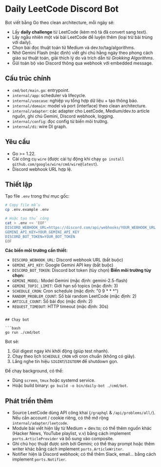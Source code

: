 # Daily LeetCode Discord Bot

Bot viết bằng Go theo clean architecture, mỗi ngày sẽ:
- Lấy **daily challenge** từ LeetCode (kèm mô tả đã convert sang text).
- Lấy ngẫu nhiên một vài bài LeetCode để luyện thêm (loại trừ bài trùng với daily).
- Chọn bài đọc thuật toán từ Medium và dev.to/tag/algorithms.
- Nhờ Gemini Flash (mặc định) viết ghi chú hằng ngày theo phong cách giáo sư thuật toán, giải thích lý do và trích dẫn từ *Grokking Algorithms*.
- Gửi toàn bộ vào Discord thông qua webhook với embedded message.

## Cấu trúc chính

- `cmd/bot/main.go`: entrypoint.
- `internal/app`: scheduler và lifecycle.
- `internal/usecase`: nghiệp vụ tổng hợp dữ liệu + tạo thông báo.
- `internal/domain`: model và port (interface) theo clean architecture.
- `internal/adapter`: các adapter cho LeetCode, Medium/dev.to article nguồn, ghi chú Gemini, Discord webhook, logging.
- `internal/config`: đọc config từ biến môi trường.
- `internal/di`: wire DI graph.

## Yêu cầu

- Go >= 1.22.
- Cài công cụ `wire` (được cài tự động khi chạy `go install github.com/google/wire/cmd/wire@latest`).
- Discord webhook URL hợp lệ.

## Thiết lập

Tạo file `.env` trong thư mục gốc:

```bash
# Copy file mẫu
cp .env.example .env

# Hoặc tạo thủ công
cat > .env << 'EOF'
DISCORD_WEBHOOK_URL=https://discord.com/api/webhooks/YOUR_WEBHOOK_URL
GEMINI_API_KEY=YOUR_GEMINI_API_KEY
DISCORD_BOT_TOKEN=YOUR_BOT_TOKEN
EOF
```

**Các biến môi trường cần thiết:**
- `DISCORD_WEBHOOK_URL`: Discord webhook URL (bắt buộc)
- `GEMINI_API_KEY`: Google Gemini API key (bắt buộc)
- `DISCORD_BOT_TOKEN`: Discord bot token (tùy chọn)
**Biến môi trường tùy chọn:**
- `GEMINI_MODEL`: Model Gemini (mặc định: gemini-2.5-flash)
- `GEMINI_TOPIC_LIMIT`: Giới hạn số topics (mặc định: 3)
- `SCHEDULE_CRON`: Cron schedule (mặc định: "0 9 * * *")
- `RANDOM_PROBLEM_COUNT`: Số bài random LeetCode (mặc định: 2)
- `ARTICLE_COUNT`: Số bài đọc (mặc định: 2)
- `REQUEST_TIMEOUT`: HTTP timeout (mặc định: 30s)
```

## Chạy bot

```bash
go run ./cmd/bot
```

Bot sẽ:
1. Gửi digest ngay khi khởi động (giúp test nhanh).
2. Chạy theo lịch `SCHEDULE_CRON` với cron chuẩn (không có giây).
3. Lắng nghe tín hiệu `SIGINT`/`SIGTERM` để shutdown gọn.

Để chạy background, có thể:
- Dùng `screen`, `tmux` hoặc systemd service.
- Hoặc build binary: `go build -o bin/daily-bot ./cmd/bot`.

## Phát triển thêm

- Source LeetCode dùng API công khai (`/graphql` & `/api/problems/all/`). Nếu cần account / cookie riêng, có thể mở rộng `internal/adapter/leetcode`.
- Module bài viết hiện lấy từ Medium + dev.to; có thể thêm nguồn khác (Hacker News, YouTube playlist, v.v) bằng cách implement `ports.ArticleProvider` và bổ sung vào composite.
- Ghi chú học thuật được sinh bởi Gemini; có thể thay prompt hoặc thêm writer khác bằng cách implement `ports.ArticleWriter`.
- Notifier hiện là Discord webhook; có thể thêm Slack, email… bằng cách implement `ports.Notifier`.

